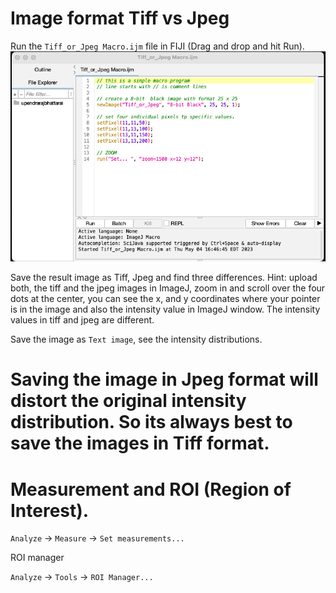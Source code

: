 # Image format Tiff vs Jpeg
Run the `Tiff_or_Jpeg Macro.ijm` file in FIJI 
(Drag and drop and hit Run).
![Tiff_or_Jpeg](Files/Tiff_or_jpeg.png)

Save the result image as Tiff, Jpeg and find three differences.
Hint:
upload both, the tiff and the jpeg images in ImageJ, zoom in and scroll over the four dots at the center, you can see the x, and y coordinates where your pointer is in the image and also the intensity value in ImageJ window. The intensity values in tiff and jpeg are different.

Save the image as `Text image`, see the intensity distributions.

# Saving the image in Jpeg format will distort the original intensity distribution. So its always best to save the images in Tiff format.

# Measurement and ROI (Region of Interest).

`Analyze` -> `Measure` -> `Set measurements...`

ROI manager

`Analyze` -> `Tools` -> `ROI Manager...`
